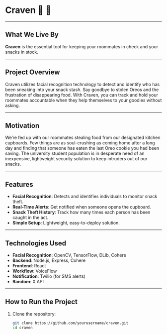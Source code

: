 # Craven 🍪 🔐

---

## What We Live By  
**Craven** is the essential tool for keeping your roommates in check and your snacks in stock.

---

## Project Overview  
Craven utilizes facial recognition technology to detect and identify who has been sneaking into your snack stash. Say goodbye to stolen Oreos and the frustration of disappearing food. With Craven, you can track and hold your roommates accountable when they help themselves to your goodies without asking.

---

## Motivation  
We’re fed up with our roommates stealing food from our designated kitchen cupboards. Few things are as soul-crushing as coming home after a long day and finding that someone has eaten the last Oreo cookie you had been saving. The university student population is in desperate need of an inexpensive, lightweight security solution to keep intruders out of our snacks.

---

## Features  
- **Facial Recognition**: Detects and identifies individuals to monitor snack theft.
- **Real-Time Alerts**: Get notified when someone opens the cupboard.
- **Snack Theft History**: Track how many times each person has been caught in the act.
- **Simple Setup**: Lightweight, easy-to-deploy solution.

---

## Technologies Used  
- **Facial Recognition**: OpenCV, TensorFlow, DLib, Cohere
- **Backend**: Node.js, Express, Cohere
- **Frontend**: React
- **Workflow**: VoiceFlow
- **Notification**: Twilio (for SMS alerts)
- **Random**: X API
---

## How to Run the Project  
1. Clone the repository:
   ```bash
   git clone https://github.com/yourusername/craven.git
   cd craven
